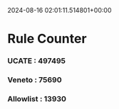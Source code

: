 2024-08-16 02:01:11.514801+00:00
# Rule Counter 
 ### UCATE : 497495

 ### Veneto : 75690

 ### Allowlist : 13930
